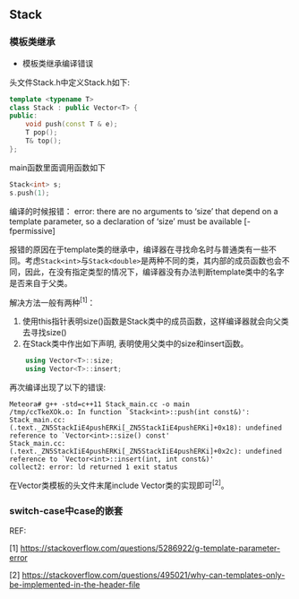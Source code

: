 ## Stack

### 模板类继承

* 模板类继承编译错误

头文件Stack.h中定义Stack.h如下: 
```cpp
template <typename T> 
class Stack : public Vector<T> {
public:
    void push(const T & e);
    T pop();
    T& top();
};
```
main函数里面调用函数如下
```cpp
Stack<int> s;
s.push(1);
```
编译的时候报错：
error: there are no arguments to ‘size’ that depend on a template parameter, so a declaration of ‘size’ must be available [-fpermissive]

报错的原因在于template类的继承中，编译器在寻找命名时与普通类有一些不同。考虑```Stack<int>```与```Stack<double>```是两种不同的类，其内部的成员函数也会不同，因此，在没有指定类型的情况下，编译器没有办法判断template类中的名字是否来自于父类。

解决方法一般有两种<sup>[1]</sup>：
1. 使用this指针表明size()函数是Stack类中的成员函数，这样编译器就会向父类去寻找size()
2. 在Stack类中作出如下声明, 表明使用父类中的size和insert函数。
```cpp
    using Vector<T>::size;
    using Vector<T>::insert;
``` 

再次编译出现了以下的错误:
```shell
Meteora# g++ -std=c++11 Stack_main.cc -o main
/tmp/ccTkeXOk.o: In function `Stack<int>::push(int const&)':
Stack_main.cc:(.text._ZN5StackIiE4pushERKi[_ZN5StackIiE4pushERKi]+0x18): undefined reference to `Vector<int>::size() const'
Stack_main.cc:(.text._ZN5StackIiE4pushERKi[_ZN5StackIiE4pushERKi]+0x2c): undefined reference to `Vector<int>::insert(int, int const&)'
collect2: error: ld returned 1 exit status
```
在Vector类模板的头文件末尾include Vector类的实现即可<sup>[2]</sup>。

### switch-case中case的嵌套


REF:

[1] https://stackoverflow.com/questions/5286922/g-template-parameter-error

[2] https://stackoverflow.com/questions/495021/why-can-templates-only-be-implemented-in-the-header-file
